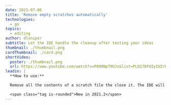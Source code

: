 ```yaml
---
date: 2021-07-06
title: 'Remove empty scratches automatically'
technologies:
  - go
topics:
  - editing
author: dlsniper
subtitle: Let the IDE handle the cleanup after testing your ideas
thumbnail: ./thumbnail.png
cardThumbnail: ./card.png
shortVideo:
  poster: ./thumbnail.png
  url: https://www.youtube.com/watch?v=P898NpT9OJs&list=PLQ176FUIyIUZrbrlz4AY1V8VzBJKZyVlW&index=103
leadin: |
  **How to use:**

  Remove all the contents of a scratch file the close it. The IDE will automatically remove it.

  <span class="tag is-rounded">New in 2021.2</span>
---
```


